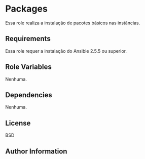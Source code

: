 Packages
=========

Essa role realiza a instalação de pacotes básicos nas instâncias.

Requirements
------------

Essa role requer a instalação do Ansible 2.5.5 ou superior.

Role Variables
--------------

Nenhuma.

Dependencies
------------

Nenhuma.

License
-------

BSD

Author Information
------------------
